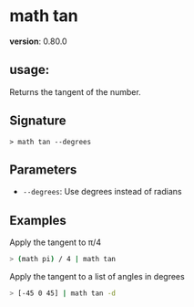 # math tan

**version**: 0.80.0

## **usage**:

Returns the tangent of the number.

## Signature

`> math tan --degrees`

## Parameters

- `--degrees`: Use degrees instead of radians

## Examples

Apply the tangent to π/4

```bash
> (math pi) / 4 | math tan
```

Apply the tangent to a list of angles in degrees

```bash
> [-45 0 45] | math tan -d
```
